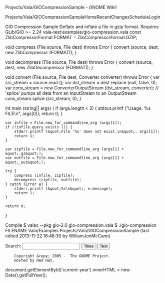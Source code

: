 







Projects/Vala/GIOCompressionSample - GNOME Wiki!



<!--
var search_hint = "Search";
//-->




























Projects/Vala/GIOCompressionSampleHomeRecentChangesScheduleLogin








GIO Compression Sample
Deflate and inflate a file in gzip format. Requires GLib/GIO &gt;= 2.24 vala-test:examples/gio-compression.vala const ZlibCompressorFormat FORMAT = ZlibCompressorFormat.GZIP;

void compress (File source, File dest) throws Error {
    convert (source, dest, new ZlibCompressor (FORMAT));
}

void decompress (File source, File dest) throws Error {
    convert (source, dest, new ZlibDecompressor (FORMAT));
}

void convert (File source, File dest, Converter converter) throws Error {
    var src_stream = source.read ();
    var dst_stream = dest.replace (null, false, 0);
    var conv_stream = new ConverterOutputStream (dst_stream, converter);
    // 'splice' pumps all data from an InputStream to an OutputStream
    conv_stream.splice (src_stream, 0);
}

int main (string[] args) {
    if (args.length &lt; 2) {
        stdout.printf (&quot;Usage: %s FILE\n&quot;, args[0]);
        return 0;
    }

    var infile = File.new_for_commandline_arg (args[1]);
    if (!infile.query_exists ()) {
        stderr.printf (&quot;File '%s' does not exist.\n&quot;, args[1]);
        return 1;
    }

    var zipfile = File.new_for_commandline_arg (args[1] + &quot;.gz&quot;);
    var outfile = File.new_for_commandline_arg (args[1] + &quot;_out&quot;);

    try {
        compress (infile, zipfile);
        decompress (zipfile, outfile);
    } catch (Error e) {
        stderr.printf (&quot;%s\n&quot;, e.message);
        return 1;
    }

    return 0;
}

Compile
$ valac --pkg gio-2.0 gio-compression.vala
$ ./gio-compression FILENAME Vala/Examples Projects/Vala/GIOCompressionSample  (last edited 2013-11-22 16:48:30 by WilliamJonMcCann)











Search:
<input id="searchinput" type="text" name="value" value="" size="20"
    onfocus="searchFocus(this)" onblur="searchBlur(this)"
    onkeyup="searchChange(this)" onchange="searchChange(this)" alt="Search">
<input id="titlesearch" name="titlesearch" type="submit"
    value="Titles" alt="Search Titles">
<input id="fullsearch" name="fullsearch" type="submit"
    value="Text" alt="Search Full Text">



<!--// Initialize search form
var f = document.getElementById('searchform');
f.getElementsByTagName('label')[0].style.display = 'none';
var e = document.getElementById('searchinput');
searchChange(e);
searchBlur(e);
//-->



        Copyright &copy; 2005 -  The GNOME Project.
        Hosted by Red Hat.

  document.getElementById('current-year').innerHTML = new Date().getFullYear();




